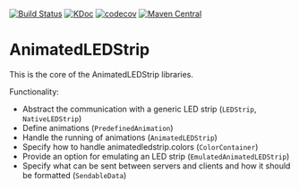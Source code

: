 [![Build Status](https://travis-ci.com/AnimatedLEDStrip/AnimatedLEDStrip.svg?branch=master)](https://travis-ci.com/AnimatedLEDStrip/AnimatedLEDStrip)
[![KDoc](https://img.shields.io/badge/KDoc-read-green.svg)](https://animatedledstrip.github.io/AnimatedLEDStrip/animatedledstrip-core/)
[![codecov](https://codecov.io/gh/AnimatedLEDStrip/AnimatedLEDStrip/branch/master/graph/badge.svg)](https://codecov.io/gh/AnimatedLEDStrip/AnimatedLEDStrip)
[![Maven Central](https://maven-badges.herokuapp.com/maven-central/io.github.animatedledstrip/animatedledstrip-core/badge.svg)](https://maven-badges.herokuapp.com/maven-central/io.github.animatedledstrip/animatedledstrip-core)

# AnimatedLEDStrip
This is the core of the AnimatedLEDStrip libraries.

Functionality:
- Abstract the communication with a generic LED strip (`LEDStrip`, `NativeLEDStrip`)
- Define animations (`PredefinedAnimation`)
- Handle the running of animations (`AnimatedLEDStrip`)
- Specify how to handle animatedledstrip.colors (`ColorContainer`)
- Provide an option for emulating an LED strip (`EmulatedAnimatedLEDStrip`)
- Specify what can be sent between servers and clients and how it should be formatted (`SendableData`) 
